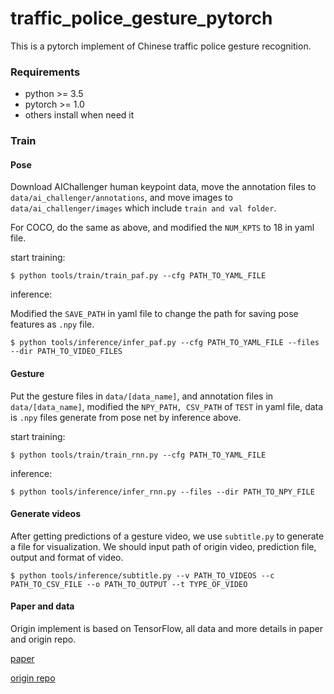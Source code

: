 # traffic_police_gesture_pytorch
This is a pytorch implement of Chinese traffic police gesture recognition.

### Requirements
* python >= 3.5
* pytorch >= 1.0
* others install when need it

### Train
#### Pose
Download AIChallenger human keypoint data, move the annotation files to 
`data/ai_challenger/annotations`, and move images to `data/ai_challenger/images`
 which include `train and val folder`.

For COCO, do the same as above, and modified the `NUM_KPTS` to 18 in yaml file.

start training:

    $ python tools/train/train_paf.py --cfg PATH_TO_YAML_FILE
    
inference:

Modified the `SAVE_PATH` in yaml file to change the path for saving pose features as `.npy` file.

    $ python tools/inference/infer_paf.py --cfg PATH_TO_YAML_FILE --files --dir PATH_TO_VIDEO_FILES
    
#### Gesture
Put the gesture files in `data/[data_name]`, and annotation files in `data/[data_name]`, modified the `NPY_PATH, CSV_PATH`
of `TEST` in yaml file, data is `.npy` files generate from pose net by inference above.

start training:

    $ python tools/train/train_rnn.py --cfg PATH_TO_YAML_FILE
    
inference:
 
    $ python tools/inference/infer_rnn.py --files --dir PATH_TO_NPY_FILE
    
#### Generate videos
After getting predictions of a gesture video, we use `subtitle.py` to generate a file for visualization.
We should input path of origin video, prediction file, output and format of video.

    $ python tools/inference/subtitle.py --v PATH_TO_VIDEOS --c PATH_TO_CSV_FILE --o PATH_TO_OUTPUT --t TYPE_OF_VIDEO

#### Paper and data
Origin implement is based on TensorFlow, all data and more details in paper and origin repo. 

[paper](https://doi.org/10.1016/j.neucom.2019.07.103)

[origin repo](https://github.com/zc402/ChineseTrafficPolicePose)
